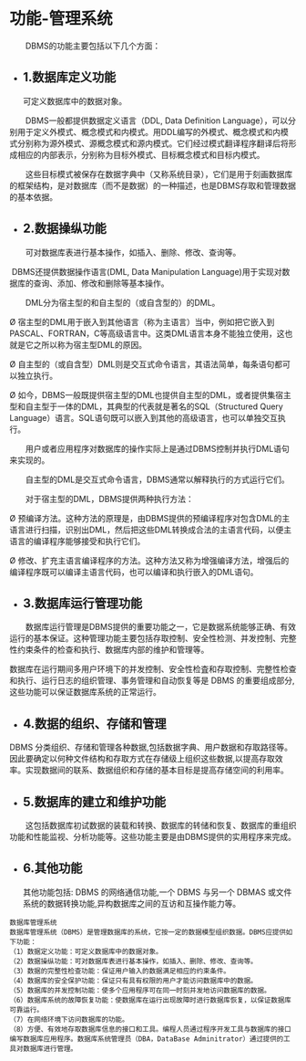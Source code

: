 # 功能-管理系统



　　DBMS的功能主要包括以下几个方面：

- ## 1.数据库定义功能

  可定义数据库中的数据对象。

　　DBMS一般都提供数据定义语言（DDL, Data Definition Language），可以分别用于定义外模式、概念模式和内模式。用DDL编写的外模式、概念模式和内模式分别称为源外模式、源概念模式和源内模式。它们经过模式翻译程序翻译后将形成相应的内部表示，分别称为目标外模式、目标概念模式和目标内模式。

　　这些目标模式被保存在数据字典中（又称系统目录），它们是用于刻画数据库的框架结构，是对数据库（而不是数据）的一种描述，也是DBMS存取和管理数据的基本依据。

- ## 2.数据操纵功能

　　可对数据库表进行基本操作，如插入、删除、修改、查询等。

​	DBMS还提供数据操作语言(DML, Data Manipulation Language)用于实现对数据库的查询、添加、修改和删除等基本操作。

　　DML分为宿主型的和自主型的（或自含型的）的DML。

Ø 宿主型的DML用于嵌入到其他语言（称为主语言）当中，例如把它嵌入到PASCAL、FORTRAN，C等高级语言中。这类DML语言本身不能独立使用，这也就是它之所以称为宿主型DML的原因。

Ø 自主型的（或自含型）DML则是交互式命令语言，其语法简单，每条语句都可以独立执行。

Ø 如今，DBMS一般既提供宿主型的DML也提供自主型的DML，或者提供集宿主型和自主型于一体的DML，其典型的代表就是著名的SQL（Structured Query Language）语言。SQL语句既可以嵌入到其他的高级语言，也可以单独交互执行。

　　用户或者应用程序对数据库的操作实际上是通过DBMS控制并执行DML语句来实现的。

　　自主型的DML是交互式命令语言，DBMS通常以解释执行的方式运行它们。

　　对于宿主型的DML，DBMS提供两种执行方法：

Ø  预编译方法。这种方法的原理是，由DBMS提供的预编译程序对包含DML的主语言进行扫描，识别出DML，然后把这些DML转换成合法的主语言代码，以便主语言的编译程序能够接受和执行它们。

Ø  修改、扩充主语言编译程序的方法。这种方法又称为增强编译方法，增强后的编译程序既可以编译主语言代码，也可以编译和执行嵌入的DML语句。

- ## 3.数据库运行管理功能

　　数据库运行管理是DBMS提供的重要功能之一，它是数据系统能够正确、有效运行的基本保证。这种管理功能主要包括存取控制、安全性检测、并发控制、完整性约束条件的检查和执行、数据库内部的维护和管理等。

​	数据库在运行期间多用户环境下的并发控制、安全性检査和存取控制、完整性检查和执行、运行日志的组织管理、事务管理和自动恢复等是 DBMS 的重要组成部分,这些功能可以保证数据库系统的正常运行。

+ ## 4.数据的组织、存储和管理

DBMS 分类组织、存储和管理各种数据,包括数据字典、用户数据和存取路径等。因此要确定以何种文件结构和存取方式在存储级上组织这些数据,以提高存取效率。实现数据间的联系、数据组织和存储的基本目标是提高存储空间的利用率。



- ## 5.数据库的建立和维护功能

　　这包括数据库初试数据的装载和转换、数据库的转储和恢复、数据库的重组织功能和性能监视、分析功能等。这些功能主要是由DBMS提供的实用程序来完成。

 

+ ## 6.其他功能

  其他功能包括: DBMS 的网络通信功能,一个 DBMS 与另一个 DBMAS 或文件系统的数据转换功能,异构数据库之间的互访和互操作能力等。

```
数据库管理系统
数据库管理系统（DBMS）是管理数据库的系统，它按一定的数据模型组织数据。DBMS应提供如下功能：
（1）数据定义功能：可定义数据库中的数据对象。
（2）数据操纵功能：可对数据库表进行基本操作，如插入、删除、修改、查询等。
（3）数据的完整性检查功能：保证用户输入的数据满足相应的约束条件。
（4）数据库的安全保护功能：保证只有具有权限的用户才能访问数据库中的数据。
（5）数据库的并发控制功能：使多个应用程序可在同一时刻并发地访问数据库的数据。
（6）数据库系统的故障恢复功能：使数据库在运行出现故障时进行数据库恢复，以保证数据库可靠运行。
（7）在网络环境下访问数据库的功能。 
（8）方便、有效地存取数据库信息的接口和工具。编程人员通过程序开发工具与数据库的接口编写数据库应用程序。数据库系统管理员（DBA，DataBase Adminitrator）通过提供的工具对数据库进行管理。


```


